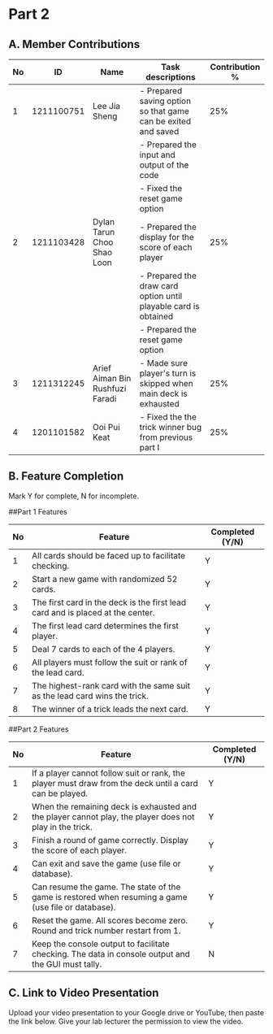 # Part 2

## A. Member Contributions

No | ID         | Name                              | Task descriptions                                                                        | Contribution %
-- | ---------- | --------------------------------- | ---------------------------------------------------------------------------------------- | --------------
1  | 1211100751 | Lee Jia Sheng                     | - Prepared saving option so that game can be exited and saved                            |       25%
   |            |                                  || - Prepared the input and output of the code                                              |
   |            |                                  || - Fixed the reset game option                                                            |
2  | 1211103428 | Dylan Tarun Choo Shao Loon        | - Prepared the display for the score of each player                                      |       25%
   |            |                                  || - Prepared the draw card option until playable card is obtained                          |
   |            |                                  || - Prepared the reset game option                                                         |
3  | 1211312245 | Arief Aiman Bin Rushfuzi Faradi   | - Made sure player's turn is skipped when main deck is exhausted                         |       25%
4  | 1201101582 | Ooi Pui Keat                      | - Fixed the the trick winner bug from previous part I                                    |       25%


## B. Feature Completion

Mark Y for complete, N for incomplete.

##Part 1 Features

No | Feature                                                                         | Completed (Y/N)
-- | ------------------------------------------------------------------------------- | ---------------
1  | All cards should be faced up to facilitate checking.                            |        Y
2  | Start a new game with randomized 52 cards.                                      |        Y
3  | The first card in the deck is the first lead card and is placed at the center.  |        Y
4  | The first lead card determines the first player.                                |        Y
5  | Deal 7 cards to each of the 4 players.                                          |        Y
6  | All players must follow the suit or rank of the lead card.                      |        Y
7  | The highest-rank card with the same suit as the lead card wins the trick.       |        Y
8  | The winner of a trick leads the next card.                                      |        Y

##Part 2 Features

No | Feature                                                                                                       | Completed (Y/N)
-- | ------------------------------------------------------------------------------------------------------------- | ---------------
1  |If a player cannot follow suit or rank, the player must draw from the deck until a card can be played.         |        Y
2  | When the remaining deck is exhausted and the player cannot play, the player does not play in the trick.       |        Y
3  | Finish a round of game correctly. Display the score of each player.                                           |        Y
4  | Can exit and save the game (use file or database).                                                            |        Y
5  | Can resume the game. The state of the game is restored when resuming a game (use file or database).           |        Y
6  | Reset the game. All scores become zero. Round and trick number restart from 1.                                |        Y
7  | Keep the console output to facilitate checking. The data in console output and the GUI must tally.            |        N


 
## C. Link to Video Presentation

Upload your video presentation to your Google drive or YouTube, then paste the link below. Give your lab lecturer the permission to view the video.


